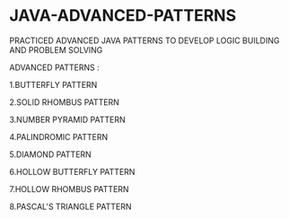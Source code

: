 # JAVA-ADVANCED-PATTERNS

PRACTICED ADVANCED JAVA PATTERNS TO DEVELOP LOGIC BUILDING AND PROBLEM SOLVING

ADVANCED PATTERNS :

1.BUTTERFLY PATTERN

2.SOLID RHOMBUS PATTERN

3.NUMBER PYRAMID PATTERN

4.PALINDROMIC PATTERN

5.DIAMOND PATTERN

6.HOLLOW BUTTERFLY PATTERN

7.HOLLOW RHOMBUS PATTERN

8.PASCAL'S TRIANGLE PATTERN



